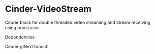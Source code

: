 Cinder-VideoStream
==================
Cinder block for double threaded video streaming and stream receiving using boost asio


Dependencies:

Cinder glNext branch
 